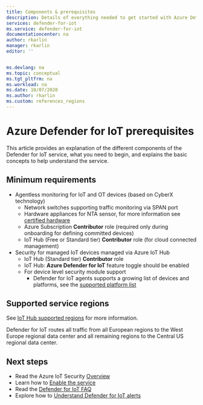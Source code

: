```yaml
---
title: Components & prerequisites
description: Details of everything needed to get started with Azure Defender for IoT service prerequisites.
services: defender-for-iot
ms.service: defender-for-iot
documentationcenter: na
author: rkarlin
manager: rkarlin
editor: ''


ms.devlang: na
ms.topic: conceptual
ms.tgt_pltfrm: na
ms.workload: na
ms.date: 10/07/2020
ms.author: rkarlin
ms.custom: references_regions
---
```


# Azure Defender for IoT prerequisites

This article provides an explanation of the different components of the Defender for IoT service, what you need to begin, and explains the basic concepts to help understand the service.

## Minimum requirements

- Agentless monitoring for IoT and OT devices (based on CyberX technology)
    - Network switches supporting traffic monitoring via SPAN port
    - Hardware appliances for NTA sensor, for more information see [certified hardware](https://aka.ms/AzureDefenderforIoTBareMetalAppliance)
    - Azure Subscription **Contributor** role (required only during onboarding for defining committed devices)
    - IoT Hub (Free or Standard tier) **Contributor** role (for cloud connected management)
- Security for managed IoT devices managed via Azure IoT Hub
    - IoT Hub (Standard tier) **Contributor** role
    - IoT Hub: **Azure Defender for IoT** feature toggle should be enabled
    - For device level security module support  
        - Defender for IoT agents supports a growing list of devices and platforms, see the [supported platform list](how-to-deploy-agent.md)


## Supported service regions

See [IoT Hub supported regions](https://azure.microsoft.com/global-infrastructure/services/?products=iot-hub) for more information. 

Defender for IoT routes all traffic from all European regions to the West Europe regional data center and all remaining regions to the Central US regional data center.

## Next steps

- Read the Azure IoT Security [Overview](overview.md)
- Learn how to [Enable the service](quickstart-onboard-iot-hub.md)
- Read the [Defender for IoT FAQ](resources-frequently-asked-questions.md)
- Explore how to [Understand Defender for IoT alerts](concept-security-alerts.md)
